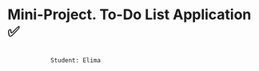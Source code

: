 # Mini-Project. To-Do List Application ✅

~~~~~~~~~~~~~~~~~~~~~~~~~~~~~~~~~~~~~~~~~~~
             
            Student: Elima
